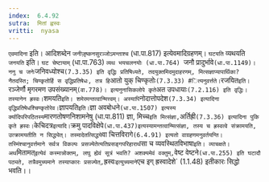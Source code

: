 ```yaml
---
index:  6.4.92
sutra:  मितां ह्वस्वः
vritti:  nyasa
---
```


`एवमादिना` इति। आदिशब्देन `जनीजृ़ष्कनसुरञ्जोऽमन्ताश्च` (धा.पा.817) इत्येवमादिग्रहणम्। `घटयति` व्यथयति` जनयति` इति। `घट चेष्टायाम्` (धा.पा.763) `व्यथ भयचलनयोः (धा.पा.764) `जनौ प्रादुर्भावे` (धा.पा.1149)। ननु च जनेः `जनिवध्योश्च` (7.3.35) इति वृद्धिः प्रतिषिध्यते, तदयुक्तमिदमुदाहरणम्, मित्सज्ञाप्यापार्थिका? नैतदस्ति; चिण्कृतोर्हि स वृद्धिप्रतिषेधः, तत्र हि `आतो युक् चिण्कृतोः` (7.3.33) #ित्यनुवर्त्तते। `रजयित` इति। `रञ्जेर्णौ मृगरमण उपसंख्यानम्` (वा.778)। इत्यनुनासिकलोपे कृते `अत उपधायाः` (7.2.116) इति वृद्धिः। तस्यानेन ह्रस्वः। `शमयति` इति। शमेरमन्तत्वान्मित्त्वम्। अस्यापि `नोदात्तोपदेश` (7.3.34) इत्यादिना वृद्धिप्रतिषेधश्चिण्कृतोरेव। `ज्ञापयति` इति। `ज्ञा अवबोधने` (धा.पा.1507) इत्यस्य र्क्यादिपरिपठितस्य `मारणतोषणनिशामनेषु (धा.पा.811) ज्ञा, मिच्च` इति मित्संज्ञा, `अर्तिह्री` (7.3.36) इत्यादिना पुकि कृते ह्रस्वः।
`केचिदत्र` इत्यादि। `क्रमु पादविक्षेपे` (धा.पा.437)इत्यस्यामन्तत्वान्मित्संज्ञा, तस्य च ह्रस्वत्वे संक्रामयति, उत्क्रामयतीति न सिद्ध्येत्। तस्मादेतत्सिद्धये `वा चित्तविरागे` (6.4.91) इत्यतो वाग्रहणमनुवर्तयन्ति। तस्मिंश्चानुवर्त्तमाने सर्वत्र विकल्पः प्रसज्येतेत्यतिप्रसङ्गपरिहारार्थं `सा च व्यवस्थितविभाषा` इति। व्याचक्षते। अथ `मितामत्` इत्येवं कस्मान्नोक्तम्, लघु ह्येवं सूत्रं भवति? अशक्यमेवं वक्तुम्, `वेष्ट वेष्टने` (धा.पा.255) इति घटादौ पठ्यते, तत्रैवमुच्यमाने तस्याप्कारः प्रसज्येत्, `ह्रस्वः` इत्युच्यमाने `एच इग् ह्रस्वादेशे` (1.1.48) इतीकारः सिद्धो भवति।।

